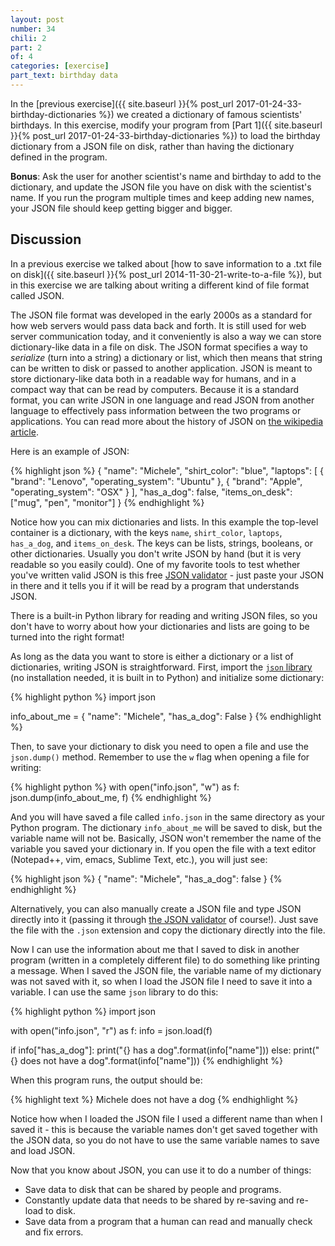 ```yaml
---
layout: post
number: 34
chili: 2
part: 2
of: 4
categories: [exercise]
part_text: birthday data
---
```


In the [previous exercise]({{ site.baseurl }}{% post_url 2017-01-24-33-birthday-dictionaries %}) we created a dictionary of famous scientists' birthdays. In this exercise, modify your program from [Part 1]({{ site.baseurl }}{% post_url 2017-01-24-33-birthday-dictionaries %}) to load the birthday dictionary from a JSON file on disk, rather than having the dictionary defined in the program.

**Bonus**: Ask the user for another scientist's name and birthday to add to the dictionary, and update the JSON file you have on disk with the scientist's name. If you run the program multiple times and keep adding new names, your JSON file should keep getting bigger and bigger.

## Discussion

In a previous exercise we talked about [how to save information to a .txt file on disk]({{ site.baseurl }}{% post_url 2014-11-30-21-write-to-a-file %}), but in this exercise we are talking about writing a different kind of file format called JSON.

The JSON file format was developed in the early 2000s as a standard for how web servers would pass data back and forth. It is still used for web server communication today, and it conveniently is also a way we can store dictionary-like data in a file on disk. The JSON format specifies a way to _serialize_ (turn into a string) a dictionary or list, which then means that string can be written to disk or passed to another application. JSON is meant to store dictionary-like data both in a readable way for humans, and in a compact way that can be read by computers. Because it is a standard format, you can write JSON in one language and read JSON from another language to effectively pass information between the two programs or applications. You can read more about the history of JSON on [the wikipedia article](https://en.wikipedia.org/wiki/JSON).

Here is an example of JSON:

{% highlight json %}
{
    "name": "Michele",
    "shirt_color": "blue",
    "laptops": [
    {
        "brand": "Lenovo",
        "operating_system": "Ubuntu"
    },
    {
        "brand": "Apple",
        "operating_system": "OSX"
    }
    ],
    "has_a_dog": false,
    "items_on_desk": ["mug", "pen", "monitor"]
}
{% endhighlight %}

Notice how you can mix dictionaries and lists. In this example the top-level container is a dictionary, with the keys `name`, `shirt_color`, `laptops`, `has_a_dog`, and `items_on_desk`. The keys can be lists, strings, booleans, or other dictionaries. Usually you don't write JSON by hand (but it is very readable so you easily could). One of my favorite tools to test whether you've written valid JSON is this free [JSON validator](http://jsonlint.com/) - just paste your JSON in there and it tells you if it will be read by a program that understands JSON.

There is a built-in Python library for reading and writing JSON files, so you don't have to worry about how your dictionaries and lists are going to be turned into the right format!

As long as the data you want to store is either a dictionary or a list of dictionaries, writing JSON is straightforward. First, import the [`json` library](https://docs.python.org/3/library/json.html) (no installation needed, it is built in to Python) and initialize some dictionary:

{% highlight python %}
import json

info_about_me = {
    "name": "Michele",
    "has_a_dog": False
}
{% endhighlight %}

Then, to save your dictionary to disk you need to open a file and use the `json.dump()` method. Remember to use the `w` flag when opening a file for writing:

{% highlight python %}
with open("info.json", "w") as f:
    json.dump(info_about_me, f)
{% endhighlight %}

And you will have saved a file called `info.json` in the same directory as your Python program. The dictionary `info_about_me` will be saved to disk, but the variable name will not be. Basically, JSON won't remember the name of the variable you saved your dictionary in. If you open the file with a text editor (Notepad++, vim, emacs, Sublime Text, etc.), you will just see:

{% highlight json %}
{
    "name": "Michele",
    "has_a_dog": false
}
{% endhighlight %}

Alternatively, you can also manually create a JSON file and type JSON directly into it (passing it through [the JSON validator](http://jsonlint.com/) of course!). Just save the file with the `.json` extension and copy the dictionary directly into the file.

Now I can use the information about me that I saved to disk in another program (written in a completely different file) to do something like printing a message. When I saved the JSON file, the variable name of my dictionary was not saved with it, so when I load the JSON file I need to save it into a variable. I can use the same `json` library to do this:

{% highlight python %}
import json

with open("info.json", "r") as f:
    info = json.load(f)

if info["has_a_dog"]:
    print("{} has a dog".format(info["name"]))
else:
    print("{} does not have a dog".format(info["name"]))
{% endhighlight %}

When this program runs, the output should be:

{% highlight text %}
Michele does not have a dog
{% endhighlight %}

Notice how when I loaded the JSON file I used a different name than when I saved it - this is because the variable names don't get saved together with the JSON data, so you do not have to use the same variable names to save and load JSON.

Now that you know about JSON, you can use it to do a number of things:

* Save data to disk that can be shared by people and programs.
* Constantly update data that needs to be shared by re-saving and re-load to disk.
* Save data from a program that a human can read and manually check and fix errors.
